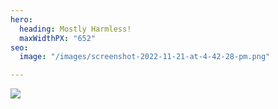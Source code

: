 ```yaml
---
hero:
  heading: Mostly Harmless!
  maxWidthPX: "652"
seo:
  image: "/images/screenshot-2022-11-21-at-4-42-28-pm.png"

---
```

![](/images/screenshot-2022-11-21-at-4-42-28-pm.png)